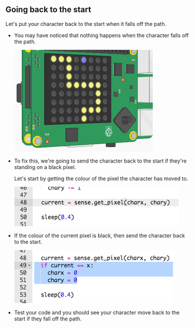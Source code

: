 ## Going back to the start

Let's put your character back to the start when it falls off the path.

+ You may have noticed that nothing happens when the character falls off the path.
    
    ![skærmbillede](images/tightrope-off-path.png)

+ To fix this, we're going to send the character back to the start if they're standing on a black pixel.
    
    Let's start by getting the colour of the pixel the character has moved to.
    
    ![skærmbillede](images/tightrope-get-pixel.png)

+ If the colour of the current pixel is black, then send the character back to the start.
    
    ![skærmbillede](images/tightrope-reset.png)

+ Test your code and you should see your character move back to the start if they fall off the path.